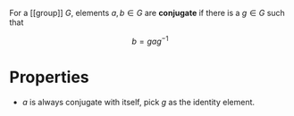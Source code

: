 For a [[group]] $G$, elements $a, b \in G$ are **conjugate** if there is a $g \in G$ such that

$$
b = gag^{-1}
$$

# Properties

- $a$ is always conjugate with itself, pick $g$ as the identity element.